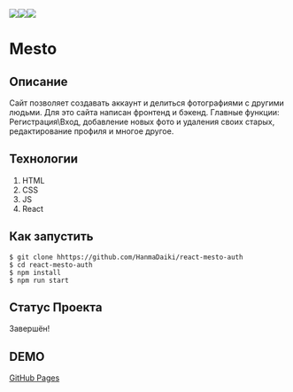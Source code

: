 <img src="https://img.shields.io/badge/html5-%23E34F26.svg?style=for-the-badge&logo=html5&logoColor=white" target="_blank"><img src="https://img.shields.io/badge/css3-%231572B6.svg?style=for-the-badge&logo=css3&logoColor=white" target="_blank"><img src="https://img.shields.io/badge/react-%2320232a.svg?style=for-the-badge&logo=react&logoColor=%2361DAFB"/>

# Mesto

## Описание

Сайт позволяет создавать аккаунт и делиться фотографиями с другими людьми. Для это сайта написан фронтенд и бэкенд. Главные функции: Регистрация\Вход, добавление новых фото и удаления своих старых, редактирование профиля и многое другое.

## Технологии

1. HTML
2. CSS
4. JS
5. React

## Как запустить

```
$ git clone hhttps://github.com/HanmaDaiki/react-mesto-auth
$ cd react-mesto-auth
$ npm install
$ npm run start
```

## Статус Проекта

Завершён!

## DEMO

[GitHub Pages](https://hanmadaiki.github.io/react-mesto-auth/)
